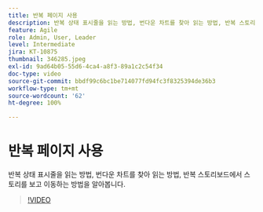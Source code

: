 ```yaml
---
title: 반복 페이지 사용
description: 반복 상태 표시줄을 읽는 방법, 번다운 차트를 찾아 읽는 방법, 반복 스토리보드에서 스토리를 보고 이동하는 방법을 알아봅니다.
feature: Agile
role: Admin, User, Leader
level: Intermediate
jira: KT-10875
thumbnail: 346285.jpeg
exl-id: 9ad64b05-55d6-4ca4-a8f3-89a1c2c54f34
doc-type: video
source-git-commit: bbdf99c6bc1be714077fd94fc3f8325394de36b3
workflow-type: tm+mt
source-wordcount: '62'
ht-degree: 100%

---
```


# 반복 페이지 사용

반복 상태 표시줄을 읽는 방법, 번다운 차트를 찾아 읽는 방법, 반복 스토리보드에서 스토리를 보고 이동하는 방법을 알아봅니다.

>[!VIDEO](https://video.tv.adobe.com/v/346285/?quality=12&learn=on&enablevpops=1)
